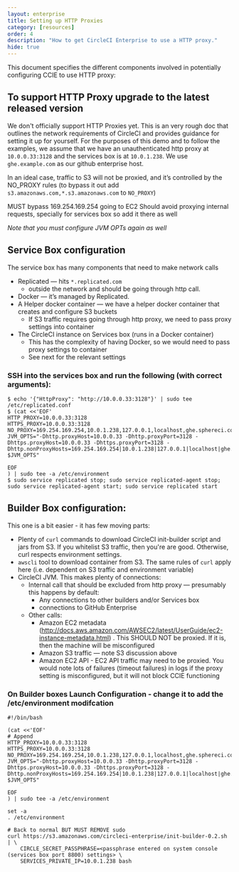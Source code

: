 ```yaml
---
layout: enterprise
title: Setting up HTTP Proxies
category: [resources]
order: 4
description: "How to get CircleCI Enterprise to use a HTTP proxy."
hide: true
---
```


This document specifies the different components involved in potentially configuring CCIE to use HTTP proxy:

## To support HTTP Proxy upgrade to the latest released version

We don't officially support HTTP Proxies yet. This is an very rough doc that outlines the network requirements of CircleCI and provides guidance for setting it up for yourself. For the purposes of this demo and to follow the examples, we assume that we have an unauthenticated http proxy at `10.0.0.33:3128` and the services box is at `10.0.1.238`. We use `ghe.example.com` as our github enterprise host.

In an ideal case, traffic to S3 will not be proxied, and it’s controlled by the NO_PROXY rules (to bypass it out add `s3.amazonaws.com,*.s3.amazonaws.com`  to `NO_PROXY`)

MUST bypass 169.254.169.254 going to EC2
Should avoid proxying internal requests, specially for services box so add it there as well

*Note that you must configure JVM OPTs again as well*

## Service Box configuration

The service box has many components that need to make network calls

- Replicated — hits `*.replicated.com`
  - outside the network and should be going through http call.
- Docker — it’s managed by Replicated.
- A Helper docker container — we have a helper docker container that creates and configure S3 buckets
  - If S3 traffic requires going through http proxy, we need to pass proxy settings into container
- The CircleCI instance on Services box (runs in a Docker container)
  - This has the complexity of having Docker, so we would need to pass proxy settings to container
  - See next for the relevant settings

### SSH into the services box and run the following (with correct arguments):
```
$ echo '{"HttpProxy": "http://10.0.0.33:3128"}' | sudo tee  /etc/replicated.conf
$ (cat <<'EOF'
HTTP_PROXY=10.0.0.33:3128
HTTPS_PROXY=10.0.0.33:3128
NO_PROXY=169.254.169.254,10.0.1.238,127.0.0.1,localhost,ghe.sphereci.com
JVM_OPTS="-Dhttp.proxyHost=10.0.0.33 -Dhttp.proxyPort=3128 -Dhttps.proxyHost=10.0.0.33 -Dhttps.proxyPort=3128 -Dhttp.nonProxyHosts=169.254.169.254|10.0.1.238|127.0.0.1|localhost|ghe.example.com $JVM_OPTS"

EOF
) | sudo tee -a /etc/environment
$ sudo service replicated stop; sudo service replicated-agent stop; sudo service replicated-agent start; sudo service replicated start
```

## Builder Box configuration:
This one is a bit easier - it has few moving parts:

- Plenty of `curl` commands to download CircleCI init-builder script and jars from S3.  If you whitelist S3 traffic, then you're are good.  Otherwise, curl respects environment settings.
- `awscli` tool to download container from S3. The same rules of `curl` apply here (i.e. dependent on S3 traffic and environment variable)
- CircleCI JVM.  This makes plenty of connections:
  - Internal call that should be excluded from http proxy — presumably this happens by default:
    - Any connections to other builders and/or Services box
    -  connections to GitHub Enterprise
  - Other calls:
    - Amazon EC2 metadata (http://docs.aws.amazon.com/AWSEC2/latest/UserGuide/ec2-instance-metadata.html) .  This SHOULD NOT be proxied.  If it is, then the machine will be misconfigured
    - Amazon S3 traffic — note S3 discussion above
    - Amazon EC2 API - EC2 API traffic may need to be proxied.  You would note lots of failures (timeout failures) in logs if the proxy setting is misconfigured, but it will not block CCIE functioning

### On Builder boxes Launch Configuration - change it to add the /etc/environment modifcation

```
#!/bin/bash

(cat <<'EOF'
# Append
HTTP_PROXY=10.0.0.33:3128
HTTPS_PROXY=10.0.0.33:3128
NO_PROXY=169.254.169.254,10.0.1.238,127.0.0.1,localhost,ghe.sphereci.com
JVM_OPTS="-Dhttp.proxyHost=10.0.0.33 -Dhttp.proxyPort=3128 -Dhttps.proxyHost=10.0.0.33 -Dhttps.proxyPort=3128 -Dhttp.nonProxyHosts=169.254.169.254|10.0.1.238|127.0.0.1|localhost|ghe.sphereci.com $JVM_OPTS"

EOF
) | sudo tee -a /etc/environment

set -a
. /etc/environment

# Back to normal BUT MUST REMOVE sudo
curl https://s3.amazonaws.com/circleci-enterprise/init-builder-0.2.sh | \
    CIRCLE_SECRET_PASSPHRASE=<passphrase entered on system console (services box port 8800) settings> \
    SERVICES_PRIVATE_IP=10.0.1.238 bash
```
